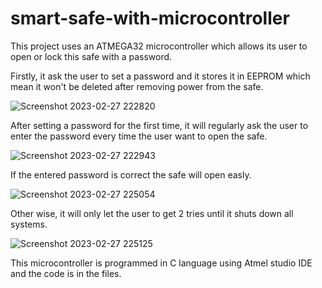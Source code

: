 # smart-safe-with-microcontroller

This project uses an ATMEGA32 microcontroller which allows its user to open or lock this safe with a password.

Firstly, it ask the user to set a password and it stores it in EEPROM which mean it won't be deleted after removing power from the safe.

![Screenshot 2023-02-27 222820](https://user-images.githubusercontent.com/119271600/221718113-27566929-876e-4af4-ba0c-64d31242ef11.png)

After setting a password for the first time, it will regularly ask the user to enter the password every time the user want to open the safe.

![Screenshot 2023-02-27 222943](https://user-images.githubusercontent.com/119271600/221718333-5ecc23e4-79af-4016-9c76-bf6cae7d5861.png)

If the entered password is correct the safe will open easly.

![Screenshot 2023-02-27 225054](https://user-images.githubusercontent.com/119271600/221718456-f7219a89-0323-47f6-9c8d-0d9e6982a1ef.png)

Other wise, it will only let the user to get 2 tries until it shuts down all systems.

![Screenshot 2023-02-27 225125](https://user-images.githubusercontent.com/119271600/221718790-2be648cb-266a-4025-8ece-40a206fd6ec9.png)

This microcontroller is programmed in C language using Atmel studio IDE and the code is in the files.

